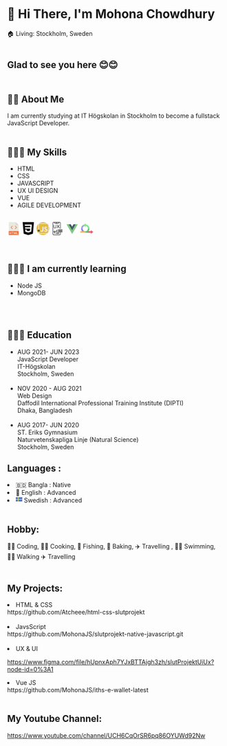 <h1> 👋 Hi There, I'm Mohona Chowdhury </h1>


🏠 Living: Stockholm, Sweden <br><br>

## Glad to see you here  😊😊 <br> <br>
## 👨‍🏫  About Me <br>
I am currently studying at IT Högskolan in Stockholm to become a fullstack JavaScript Developer. <br> <br>



 ## 👨🏽‍💻  My Skills <br>
 <ul> 
    <li> HTML
    <li> CSS
    <li> JAVASCRIPT
    <li> UX UI DESIGN
    <li> VUE
    <li> AGILE DEVELOPMENT
 </ul> <br>

 <div class=""div1> 
    <img style="width: 30px" src="./img/html.png"> 
    <img style="width: 30px" src="./img/css-3.png">
    <img style="width: 30px" src="./img/javascript.png">
    <img style="width: 30px" src="./img/ux-design.png">
    <img style="width: 30px" src="./img/v.png">
    <img style="width: 30px" src="./img/agile.png">

 </div> <br> <br>

  ## 👨🏽‍💻  I am currently learning <br>
 <ul> 
    <li> Node JS
    <li> MongoDB
 </ul>  <br> <br>

  ## 👨🏻‍🎓  Education
 <ul> 
    <li> AUG 2021- JUN 2023 <br>
    JavaScript Developer <br>
    IT-Högskolan
    <br> Stockholm, Sweden
    <br><br>
    <li> NOV 2020 - AUG 2021<br>
    Web Design <br> Daffodil International Professional Training Institute (DIPTI) <br> Dhaka, Bangladesh<br><br>
    <li> AUG 2017- JUN 2020<br>
    ST. Eriks Gymnasium <br> 
    Naturvetenskapliga Linje (Natural Science)<br>
    Stockholm, Sweden <br>
    

 </ul>

 <h2> Languages : </h2>
    <li>  🇧🇩 Bangla : Native <br>
    <li> 🏴󠁧󠁢󠁥󠁮󠁧󠁿 English : Advanced <br>
    <li> <img src="./img/sweden.png" style="width: 15px">
        Swedish : Advanced <br> <br>


## Hobby:
  👩‍💻 Coding, 👩‍🍳 Cooking, 🎣 Fishing, 🍞 Baking, ✈️ Travelling , 
🏊‍♂️ Swimming, 🚶‍♂️ Walking
✈️ Travelling <br> <br>
## My Projects:
<li>  HTML & CSS <br>
 https://github.com/Atcheee/html-css-slutprojekt <br> <br>

<li> JavsScript <br>
 https://github.com/MohonaJS/slutprojekt-native-javascript.git
<br> <br>


<li> UX & UI

https://www.figma.com/file/hUpnxAph7YJxBTTAjgh3zh/slutProjektUiUx?node-id=0%3A1

<li> Vue JS <br>
https://github.com/MohonaJS/iths-e-wallet-latest<br> <br>

## My Youtube Channel:
https://www.youtube.com/channel/UCH6CqOrSR6pq86OYUWd92Nw